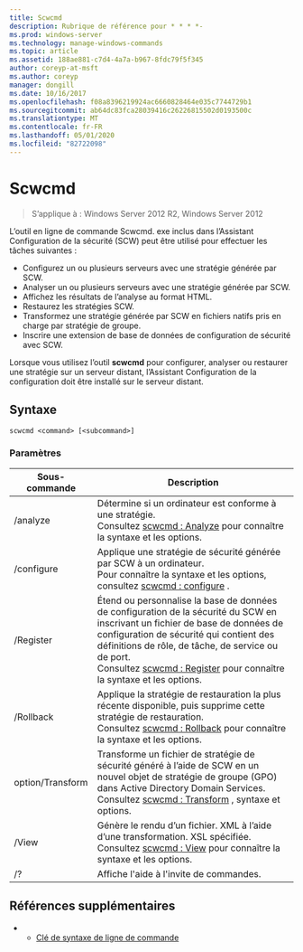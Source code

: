 ```yaml
---
title: Scwcmd
description: Rubrique de référence pour * * * *-
ms.prod: windows-server
ms.technology: manage-windows-commands
ms.topic: article
ms.assetid: 188ae881-c7d4-4a7a-b967-8fdc79f5f345
author: coreyp-at-msft
ms.author: coreyp
manager: dongill
ms.date: 10/16/2017
ms.openlocfilehash: f08a8396219924ac6660828464e035c7744729b1
ms.sourcegitcommit: ab64dc83fca28039416c26226815502d0193500c
ms.translationtype: MT
ms.contentlocale: fr-FR
ms.lasthandoff: 05/01/2020
ms.locfileid: "82722098"
---
```

# <a name="scwcmd"></a>Scwcmd

> S’applique à : Windows Server 2012 R2, Windows Server 2012

L’outil en ligne de commande Scwcmd. exe inclus dans l’Assistant Configuration de la sécurité (SCW) peut être utilisé pour effectuer les tâches suivantes :
-   Configurez un ou plusieurs serveurs avec une stratégie générée par SCW.
-   Analyser un ou plusieurs serveurs avec une stratégie générée par SCW.
-   Affichez les résultats de l’analyse au format HTML.
-   Restaurez les stratégies SCW.
-   Transformez une stratégie générée par SCW en fichiers natifs pris en charge par stratégie de groupe.
-   Inscrire une extension de base de données de configuration de sécurité avec SCW.

Lorsque vous utilisez l’outil **scwcmd** pour configurer, analyser ou restaurer une stratégie sur un serveur distant, l’Assistant Configuration de la configuration doit être installé sur le serveur distant.

## <a name="syntax"></a>Syntaxe

```
scwcmd <command> [<subcommand>]
```

### <a name="parameters"></a>Paramètres

|Sous-commande|Description|
|----------|-----------|
|/analyze|Détermine si un ordinateur est conforme à une stratégie.</br>Consultez [scwcmd : Analyze](scwcmd-analyze.md) pour connaître la syntaxe et les options.|
|/configure|Applique une stratégie de sécurité générée par SCW à un ordinateur.</br>Pour connaître la syntaxe et les options, consultez [scwcmd : configure](scwcmd-configure.md) .|
|/Register|Étend ou personnalise la base de données de configuration de la sécurité du SCW en inscrivant un fichier de base de données de configuration de sécurité qui contient des définitions de rôle, de tâche, de service ou de port.</br>Consultez [scwcmd : Register](scwcmd-register.md) pour connaître la syntaxe et les options.|
|/Rollback|Applique la stratégie de restauration la plus récente disponible, puis supprime cette stratégie de restauration.</br>Consultez [scwcmd : Rollback](scwcmd-rollback.md) pour connaître la syntaxe et les options.|
|option/Transform|Transforme un fichier de stratégie de sécurité généré à l’aide de SCW en un nouvel objet de stratégie de groupe (GPO) dans Active Directory Domain Services.</br>Consultez [scwcmd : Transform](scwcmd-transform.md) , syntaxe et options.|
|/View|Génère le rendu d’un fichier. XML à l’aide d’une transformation. XSL spécifiée.</br>Consultez [scwcmd : View](scwcmd-view.md) pour connaître la syntaxe et les options.|
|/?|Affiche l'aide à l'invite de commandes.|

## <a name="additional-references"></a>Références supplémentaires

-   - [Clé de syntaxe de ligne de commande](command-line-syntax-key.md)
